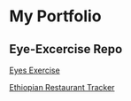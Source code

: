 # My Portfolio
## Eye-Excercise Repo
<a href="https://girumit.github.io/Eyes"> Eyes Exercise </a>

<a href="https://girumit.github.io/Ethiopian-Restaurant-Tracker"> Ethiopian Restaurant Tracker <a>
